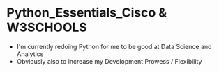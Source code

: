 # Python_Essentials_Cisco & W3SCHOOLS
+ I'm currently redoing Python for me to be good at Data Science and Analytics
+ Obviously also to increase my Development Prowess / Flexibility

